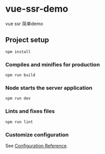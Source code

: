 # vue-ssr-demo
vue ssr 简单demo
## Project setup
```
npm install
```

### Compiles and minifies for production
```
npm run build
```

### Node starts the server application
```
npm run dev
```

### Lints and fixes files
```
npm run lint
```

### Customize configuration
See [Configuration Reference](https://cli.vuejs.org/config/).

